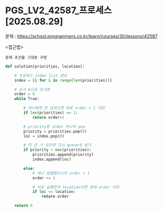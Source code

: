 # PGS_LV2_42587_프로세스[2025.08.29] </br>
문제 : https://school.programmers.co.kr/learn/courses/30/lessons/42587

<접근법>
```
문제 조건을 그대로 구현
```

```python
def solution(priorities, location):

    # 프로세스 index list 생성
    index = [i for i in range(len(priorities))]

    # 순서 0으로 초기화
    order = 0
    while True:

        # 하나밖에 안 남았으면 바로 order + 1 리턴
        if len(priorities) == 1:
            return order+1

        # priority랑 index 하나씩 pop
        priority = priorities.pop(0)
        loc = index.pop(0)

        # 더 큰 거 있으면 다시 queue에 넣기
        if priority < max(priorities):
            priorities.append(priority)
            index.append(loc)

        else:
            # 하나 실행했으니까 order + 1
            order += 1

            # 지금 실행한게 location이면 현재 order 리턴 
            if loc == location:
                return order

    return 0

```